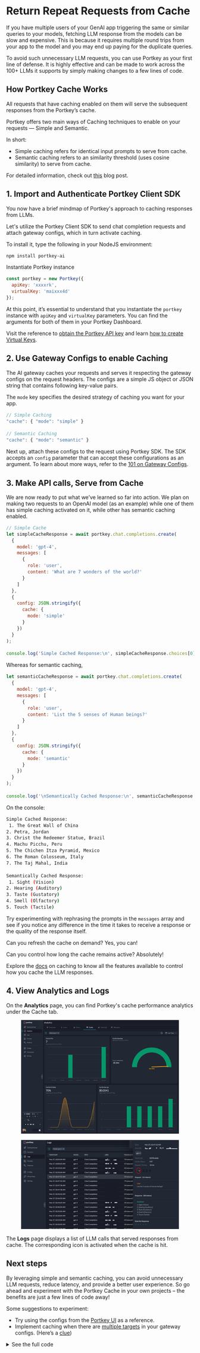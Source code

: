 # Return Repeat Requests from Cache

If you have multiple users of your GenAI app triggering the same or similar queries to your models, fetching LLM response from the models can be slow and expensive. This is because it requires multiple round trips from your app to the model and you may end up paying for the duplicate queries.

To avoid such unnecessary LLM requests, you can use Portkey as your first line of defense. It is highly effective and can be made to work across the 100+ LLMs it supports by simply making changes to a few lines of code.

## How Portkey Cache Works

All requests that have caching enabled on them will serve the subsequent responses from the Portkey’s cache.

Portkey offers two main ways of Caching techniques to enable on your requests — Simple and Semantic.

In short:

* Simple caching refers for identical input prompts to serve from cache.
* Semantic caching refers to an similarity threshold (uses cosine similarity) to serve from cache.

For detailed information, check out [this](https://portkey.ai/blog/reducing-llm-costs-and-latency-semantic-cache/) blog post.

## 1. Import and Authenticate Portkey Client SDK

You now have a brief mindmap of Portkey's approach to caching responses from LLMs.

Let's utilize the Portkey Client SDK to send chat completion requests and attach gateway configs, which in turn activate caching.

To install it, type the following in your NodeJS environment:

```sh
npm install portkey-ai
```

Instantiate Portkey instance

```js
const portkey = new Portkey({
  apiKey: 'xxxxrk',
  virtualKey: 'maixxx4d'
});
```

At this point, it’s essential to understand that you instantiate the `portkey` instance with `apiKey` and `virtualKey` parameters. You can find the arguments for both of them in your Portkey Dashboard.

Visit the reference to [obtain the Portkey API key](https://portkey.ai/docs/api-reference/authentication) and learn [how to create Virtual Keys](https://portkey.ai/docs/product/ai-gateway-streamline-llm-integrations/virtual-keys#creating-virtual-keys).

## 2. Use Gateway Configs to enable Caching

The AI gateway caches your requests and serves it respecting the gateway configs on the request headers. The configs are a simple JS object or JSON string that contains following key-value pairs.

The `mode` key specifies the desired strategy of caching you want for your app.

```js
// Simple Caching
"cache": { "mode": "simple" }

// Semantic Caching
"cache": { "mode": "semantic" }

```

Next up, attach these configs to the request using Portkey SDK. The SDK accepts an `config` parameter that can accept these configurations as an argument. To learn about more ways, refer to the [101 on Gateway Configs](https://github.com/Portkey-AI/portkey-cookbook/blob/main/ai-gateway/101-portkey-gateway-configs.md#a-reference-gateway-configs-from-the-ui).

## 3. Make API calls, Serve from Cache

We are now ready to put what we’ve learned so far into action. We plan on making two requests to an OpenAI model (as an example) while one of them has simple caching activated on it, while other has semantic caching enabled.

```js
// Simple Cache
let simpleCacheResponse = await portkey.chat.completions.create(
  {
    model: 'gpt-4',
    messages: [
      {
        role: 'user',
        content: 'What are 7 wonders of the world?'
      }
    ]
  },
  {
    config: JSON.stringify({
      cache: {
        mode: 'simple'
      }
    })
  }
);

console.log('Simple Cached Response:\n', simpleCacheResponse.choices[0].message.content);
```

Whereas for semantic caching,

```js
let semanticCacheResponse = await portkey.chat.completions.create(
  {
    model: 'gpt-4',
    messages: [
      {
        role: 'user',
        content: 'List the 5 senses of Human beings?'
      }
    ]
  },
  {
    config: JSON.stringify({
      cache: {
        mode: 'semantic'
      }
    })
  }
);

console.log('\nSemantically Cached Response:\n', semanticCacheResponse.choices[0].message.content);
```

On the console:

```sh
Simple Cached Response:
 1. The Great Wall of China
2. Petra, Jordan
3. Christ the Redeemer Statue, Brazil
4. Machu Picchu, Peru
5. The Chichen Itza Pyramid, Mexico
6. The Roman Colosseum, Italy
7. The Taj Mahal, India

Semantically Cached Response:
 1. Sight (Vision)
2. Hearing (Auditory)
3. Taste (Gustatory)
4. Smell (Olfactory)
5. Touch (Tactile)
```

Try experimenting with rephrasing the prompts in the `messages` array and see if you notice any difference in the time it takes to receive a response or the quality of the response itself.

Can you refresh the cache on demand? Yes, you can!

Can you control how long the cache remains active? Absolutely!

Explore the [docs](https://portkey.ai/docs/product/ai-gateway-streamline-llm-integrations/cache-simple-and-semantic) on caching to know all the features available to control how you cache the LLM responses.

## 4. View Analytics and Logs

On the **Analytics** page, you can find Portkey's cache performance analytics under the Cache tab.

<figure><img src="https://github.com/Portkey-AI/gateway/raw/cookbook/docs/images/cookbooks/cache-2.png" alt=""><figcaption></figcaption></figure>

<figure><img src="https://github.com/Portkey-AI/gateway/raw/cookbook/docs/images/cookbooks/cache-3.png" alt=""><figcaption></figcaption></figure>

The **Logs** page displays a list of LLM calls that served responses from cache. The corresponding icon is activated when the cache is hit.

## Next steps

By leveraging simple and semantic caching, you can avoid unnecessary LLM requests, reduce latency, and provide a better user experience. So go ahead and experiment with the Portkey Cache in your own projects – the benefits are just a few lines of code away!

Some suggestions to experiment:

* Try using the configs from the [Portkey UI](https://github.com/Portkey-AI/portkey-cookbook/blob/main/ai-gateway/101-portkey-gateway-configs.md#a-reference-gateway-configs-from-the-ui) as a reference.
* Implement caching when there are [multiple targets](https://github.com/Portkey-AI/portkey-cookbook/blob/main/ai-gateway/how-to-setup-fallback-from-openai-to-azure-openai.md#2-creating-fallback-configs) in your gateway configs. (Here’s a [clue](https://portkey.ai/docs/product/ai-gateway-streamline-llm-integrations/cache-simple-and-semantic#how-cache-works-with-configs))

<details>

<summary>See the full code</summary>

```js
import { Portkey } from 'portkey-ai';

const portkey = new Portkey({
  apiKey: 'xxxxxk',
  virtualKey: 'mxxxxxxxxd'
});

let simpleCacheResponse = await portkey.chat.completions.create(
  {
    model: 'gpt-4',
    messages: [
      {
        role: 'user',
        content: 'What are 7 wonders of the world?'
      }
    ]
  },
  {
    config: JSON.stringify({
      cache: {
        mode: 'simple'
      }
    })
  }
);

console.log('Simple Cached Response:\n', simpleCacheResponse.choices[0].message.content);

let semanticCacheResponse = await portkey.chat.completions.create(
  {
    model: 'gpt-4',
    messages: [
      {
        role: 'user',
        content: 'List the 5 senses of Human beings?'
      }
    ]
  },
  {
    config: JSON.stringify({
      cache: {
        mode: 'semantic'
      }
    })
  }
);

console.log('\nSemantically Cached Response:\n', semanticCacheResponse.choices[0].message.content);
```

</details>

